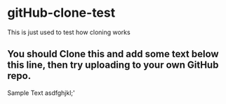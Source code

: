 # gitHub-clone-test
This is just used to test how cloning works

## You should Clone this and add some text below this line, then try uploading to your own GitHub repo.

Sample Text
asdfghjkl;'